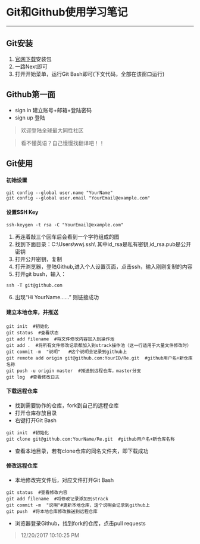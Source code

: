 # Git和Github使用学习笔记
---
## Git安装

1. [官网下载](https://git-scm.com/downloads)安装包
2. 一路Next即可
3. 打开开始菜单，运行Git Bash即可(下文代码，全部在该窗口运行)


## Github第一面 ###

* sign in 建立账号+邮箱+登陆密码  
* sign up 登陆  

> 欢迎登陆全球最大同性社区  

> 看不懂英语？自己慢慢找翻译吧！！

## Git使用  

#### 初始设置
```
git config --global user.name "YourName"     
git config --global user.email "YourEmail@example.com"  
```
#### 设置SSH Key
```
ssh-keygen -t rsa -C "YourEmail@example.com"
```  
1. 再连着敲三个回车后会看到一个字符组成的图  
2. 找到下面目录：C:\Users\wwj\.ssh\  其中id_rsa是私有密钥,id_rsa.pub是公开密钥    
3. 打开公开密钥，复制  
4. 打开浏览器，登陆Github,进入个人设置页面，点击ssh，输入刚刚复制的内容  
5. 打开git bush，输入：
```
ssh -T git@github.com   
```

6. 出现“Hi YourName......” 则链接成功  

#### 建立本地仓库，并推送
```
git init  #初始化  
git status  #查看状态  
git add filename  #将文件修改内容加入到操作池  
git add .  #将所有文件修改记录都加入到strack操作池（这一行适用于大量文件修改时）   
git commit -m  "说明"   #这个说明会记录到github上
git remote add origin git@github.com:YourID/Re.git  #github用户名+新仓库名称   
git push -u origin master  #推送到远程仓库，master分支  
git log  #查看修改日志
```
#### 下载远程仓库

* 找到需要协作的仓库，fork到自己的远程仓库
* 打开仓库存放目录  
* 右键打开Git Bash  
```  
git init  #初始化  
git clone git@github.com:YourName/Re.git  #github用户名+新仓库名称  
```  
* 查看本地目录，若有clone仓库的同名文件夹，即下载成功
#### 修改远程仓库  
* 本地修改完文件后，对应文件打开Git Bash  
```
git status  #查看修改内容  
git add filename  #将修改记录添加到strack
git commit -m  "说明"#更新本地仓库，这个说明会记录到github上
git push  #将本地仓库修改推送到远程仓库
```
* 浏览器登录Github，找到fork的仓库，点击pull requests

> 12/20/2017 10:10:25 PM
